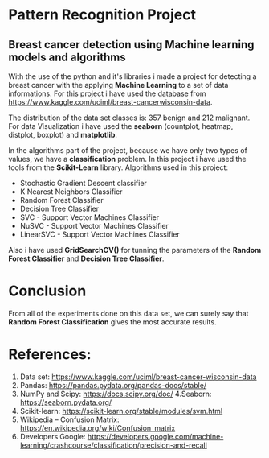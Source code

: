 # Pattern Recognition Project
## Breast cancer detection using Machine learning models and algorithms

With the use of the python and it's libraries i made a project for detecting a breast cancer with the applying **Machine Learning** to a set of data informations. 
For this project i have used the database from https://www.kaggle.com/uciml/breast-cancerwisconsin-data. 

The distribution of the data set classes is: 357 benign and 212 malignant.
For data Visualization i have used the **seaborn** (countplot, heatmap, distplot, boxplot) and **matplotlib**.

In the algorithms part of the project, because we have only two types of values, we have a **classification** problem. In this project i have used the tools from the **Scikit-Learn** library.
Algorithms used in this project:
  - Stochastic Gradient Descent classifier
  - K Nearest Neighbors Classifier
  - Random Forest Classifier
  - Decision Tree Classifier
  - SVC - Support Vector Machines Classifier
  - NuSVC - Support Vector Machines Classifier
  - LinearSVC - Support Vector Machines Classifier

Also i have used **GridSearchCV()** for tunning the parameters of the **Random Forest Classifier** and **Decision Tree Classifier**.

# Conclusion
From all of the experiments done on this data set, we can surely say that **Random Forest Classification** gives the most accurate results.

# References:
1. Data set: https://www.kaggle.com/uciml/breast-cancer-wisconsin-data
2. Pandas: https://pandas.pydata.org/pandas-docs/stable/
3. NumPy and Scipy: https://docs.scipy.org/doc/
4.Seaborn: https://seaborn.pydata.org/
5. Scikit-learn: https://scikit-learn.org/stable/modules/svm.html
6. Wikipedia – Confusion Matrix: https://en.wikipedia.org/wiki/Confusion_matrix
7. Developers.Google: https://developers.google.com/machine-learning/crashcourse/classification/precision-and-recall

